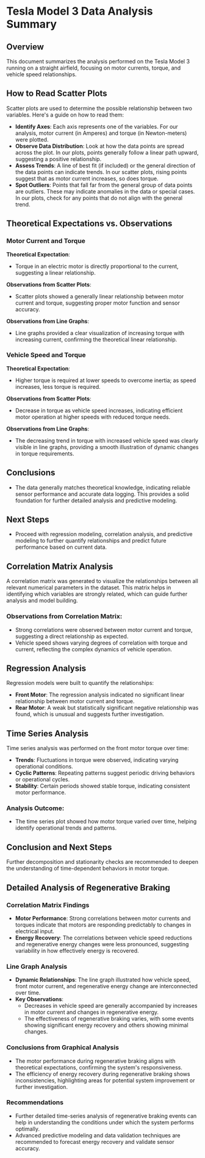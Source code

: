 
# Tesla Model 3 Data Analysis Summary

## Overview
This document summarizes the analysis performed on the Tesla Model 3 running on a straight airfield, focusing on motor currents, torque, and vehicle speed relationships.

## How to Read Scatter Plots
Scatter plots are used to determine the possible relationship between two variables. Here's a guide on how to read them:
- **Identify Axes**: Each axis represents one of the variables. For our analysis, motor current (in Amperes) and torque (in Newton-meters) were plotted.
- **Observe Data Distribution**: Look at how the data points are spread across the plot. In our plots, points generally follow a linear path upward, suggesting a positive relationship.
- **Assess Trends**: A line of best fit (if included) or the general direction of the data points can indicate trends. In our scatter plots, rising points suggest that as motor current increases, so does torque.
- **Spot Outliers**: Points that fall far from the general group of data points are outliers. These may indicate anomalies in the data or special cases. In our plots, check for any points that do not align with the general trend.

## Theoretical Expectations vs. Observations

### Motor Current and Torque
**Theoretical Expectation**:
- Torque in an electric motor is directly proportional to the current, suggesting a linear relationship.

**Observations from Scatter Plots**:
- Scatter plots showed a generally linear relationship between motor current and torque, suggesting proper motor function and sensor accuracy.

**Observations from Line Graphs**:
- Line graphs provided a clear visualization of increasing torque with increasing current, confirming the theoretical linear relationship.

### Vehicle Speed and Torque
**Theoretical Expectation**:
- Higher torque is required at lower speeds to overcome inertia; as speed increases, less torque is required.

**Observations from Scatter Plots**:
- Decrease in torque as vehicle speed increases, indicating efficient motor operation at higher speeds with reduced torque needs.

**Observations from Line Graphs**:
- The decreasing trend in torque with increased vehicle speed was clearly visible in line graphs, providing a smooth illustration of dynamic changes in torque requirements.

## Conclusions
- The data generally matches theoretical knowledge, indicating reliable sensor performance and accurate data logging. This provides a solid foundation for further detailed analysis and predictive modeling.

## Next Steps
- Proceed with regression modeling, correlation analysis, and predictive modeling to further quantify relationships and predict future performance based on current data.

## Correlation Matrix Analysis
A correlation matrix was generated to visualize the relationships between all relevant numerical parameters in the dataset. This matrix helps in identifying which variables are strongly related, which can guide further analysis and model building.

### Observations from Correlation Matrix:
- Strong correlations were observed between motor current and torque, suggesting a direct relationship as expected.
- Vehicle speed shows varying degrees of correlation with torque and current, reflecting the complex dynamics of vehicle operation.

## Regression Analysis
Regression models were built to quantify the relationships:
- **Front Motor**: The regression analysis indicated no significant linear relationship between motor current and torque.
- **Rear Motor**: A weak but statistically significant negative relationship was found, which is unusual and suggests further investigation.

## Time Series Analysis
Time series analysis was performed on the front motor torque over time:
- **Trends**: Fluctuations in torque were observed, indicating varying operational conditions.
- **Cyclic Patterns**: Repeating patterns suggest periodic driving behaviors or operational cycles.
- **Stability**: Certain periods showed stable torque, indicating consistent motor performance.

### Analysis Outcome:
- The time series plot showed how motor torque varied over time, helping identify operational trends and patterns.

## Conclusion and Next Steps
Further decomposition and stationarity checks are recommended to deepen the understanding of time-dependent behaviors in motor torque.


## Detailed Analysis of Regenerative Braking

### Correlation Matrix Findings
- **Motor Performance**: Strong correlations between motor currents and torques indicate that motors are responding predictably to changes in electrical input.
- **Energy Recovery**: The correlations between vehicle speed reductions and regenerative energy changes were less pronounced, suggesting variability in how effectively energy is recovered.

### Line Graph Analysis
- **Dynamic Relationships**: The line graph illustrated how vehicle speed, front motor current, and regenerative energy change are interconnected over time.
- **Key Observations**:
  - Decreases in vehicle speed are generally accompanied by increases in motor current and changes in regenerative energy.
  - The effectiveness of regenerative braking varies, with some events showing significant energy recovery and others showing minimal changes.

### Conclusions from Graphical Analysis
- The motor performance during regenerative braking aligns with theoretical expectations, confirming the system's responsiveness.
- The efficiency of energy recovery during regenerative braking shows inconsistencies, highlighting areas for potential system improvement or further investigation.

### Recommendations
- Further detailed time-series analysis of regenerative braking events can help in understanding the conditions under which the system performs optimally.
- Advanced predictive modeling and data validation techniques are recommended to forecast energy recovery and validate sensor accuracy.
